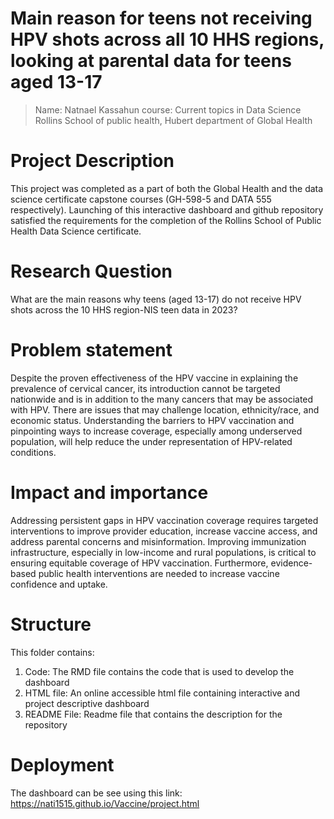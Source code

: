 # Main reason for teens not receiving HPV shots across all 10 HHS regions, looking at parental data for teens aged 13-17
> Name: Natnael Kassahun
> course: Current topics in Data Science
> Rollins School of public health, Hubert department of Global Health

# Project Description
This project was completed as a part of both the Global Health and the data science certificate capstone courses (GH-598-5 and DATA 555 respectively). Launching of this interactive dashboard and github repository satisfied the requirements for the completion of the Rollins School of Public Health Data Science certificate.

# Research Question

What are the main reasons why teens (aged 13-17) do not receive HPV shots across the 10 HHS region-NIS teen data in 2023?

# Problem statement
Despite the proven effectiveness of the HPV vaccine in explaining the prevalence of cervical cancer, its introduction cannot be targeted nationwide and is in addition to the many cancers that may be associated with HPV. There are issues that may challenge location, ethnicity/race, and economic status. Understanding the barriers to HPV vaccination and pinpointing ways to increase coverage, especially among underserved population, will help reduce the under representation of HPV-related conditions.

# Impact and importance

Addressing persistent gaps in HPV vaccination coverage requires targeted interventions to improve provider education, increase vaccine access, and address parental concerns and misinformation. Improving immunization infrastructure, especially in low-income and rural populations, is critical to ensuring equitable coverage of HPV vaccination. Furthermore, evidence-based public health interventions are needed to increase vaccine confidence and uptake.

# Structure
This folder contains:
1. Code: The RMD file contains the code that is used to develop the dashboard
2. HTML file: An online accessible html file containing interactive and project descriptive dashboard
3. README File: Readme file that contains the description for the repository

# Deployment
The dashboard can be see using this link: https://nati1515.github.io/Vaccine/project.html
